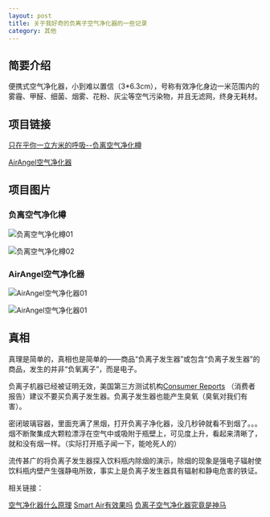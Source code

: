 ```yaml
---
layout: post
title: 关于我好奇的负离子空气净化器的一些记录
category: 其他
---
```


## 简要介绍

便携式空气净化器，小到难以置信（3*6.3cm），号称有效净化身边一米范围内的雾霾、甲醛、细菌、烟雾、花粉、灰尘等空气污染物，并且无滤网，终身无耗材。

## 项目链接

[只在乎你一立方米的呼吸--负离空气净化樽](https://izhongchou.taobao.com/dreamdetail.htm?id=20060446)

[AirAngel空气净化器](http://z.jd.com/project/details/29730.html)

## 项目图片
### 负离空气净化樽

![负离空气净化樽01](http://pic.yupoo.com/bztd/GqZOMXO1/oQR0z.jpg)

![负离空气净化樽02](http://pic.yupoo.com/bztd/GqZONIZC/HtN2c.jpg)

### AirAngel空气净化器

![AirAngel空气净化器01](http://pic.yupoo.com/bztd/GqZOO1yx/14CH2X.jpg)

![AirAngel空气净化器01](http://pic.yupoo.com/bztd/GqZOOg40/116d6F.jpg)

## 真相

真理是简单的，真相也是简单的——商品“负离子发生器”或包含“负离子发生器”的商品，发生的并非“负氧离子”，而是电子。

负离子机器已经被证明无效，美国第三方测试机构[Consumer Reports](http://www.consumerreports.org/cro/air-purifiers/buying-guide.htm) （消费者报告）建议不要买负离子发生器。负离子发生器也能产生臭氧（臭氧对我们有害）。

密闭玻璃容器，里面充满了黑烟，打开负离子净化器，没几秒钟就看不到烟了。。。烟不断聚集成大颗粒漂浮在空气中或吸附于瓶壁上，可见度上升，看起来清晰了，就和没有烟一样。（实际打开瓶子闻一下，能呛死人的）

流传甚广的将负离子发生器探入饮料瓶内除烟的演示，除烟的现象是强电子辐射使饮料瓶内壁产生强静电所致，事实上是负离子发生器具有辐射和静电危害的铁证。

相关链接：

[空气净化器什么原理](https://www.zhihu.com/question/37466372)
[Smart Air有效果吗](https://www.zhihu.com/question/21951887)
[负离子空气净化器究竟是神马](http://www.guokr.com/post/16617/)
